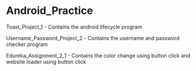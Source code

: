# Android_Practice

Toast_Project_1  - Contains the android lifecycle program

Username_Password_Project_2  - Contains the username and password checker program

Edureka_Assignment_2_1  - Contains the color change using button click and website loader using button click
